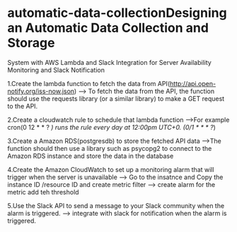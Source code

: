 # automatic-data-collectionDesigning an Automatic Data Collection and Storage
System with AWS Lambda and Slack Integration for Server
Availability Monitoring and Slack Notification


1.Create the lambda function to fetch the data from API(http://api.open-notify.org/iss-now.json)
--> To fetch the data from the API, the function should use the requests library (or a similar
library) to make a GET request to the API.

2.Create a cloudwatch rule to schedule that lambda function
-->For example cron(0 12 * * ? *) runs the rule every day at 12:00pm UTC+0.
 (0/1 * * * ?*)
 
3.Create a Amazon RDS(postgresdb) to store the fetched API data
-->The function should then use a library such as
psycopg2 to connect to the Amazon RDS instance and store the data in the database

4.Create the Amazon CloudWatch to set up a monitoring alarm that will trigger when the
server is unavailable
--> Go to the insatnce and Copy the instance ID /resource ID and create metric filter
--> create alarm for the metric add teh threshold

5.Use the Slack API to send a message to your Slack community when the alarm is
triggered.
--> integrate with slack for notification when the alarm is triggered.

